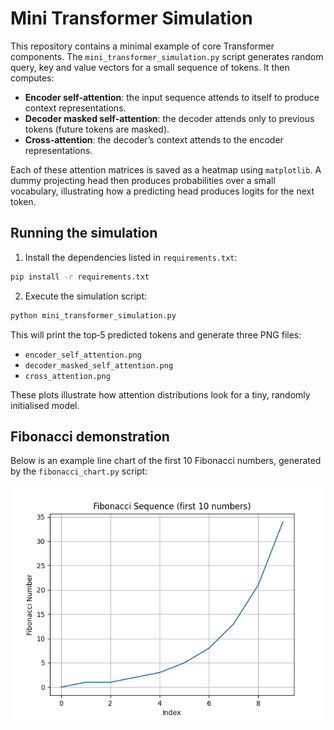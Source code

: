 # Mini Transformer Simulation


This repository contains a minimal example of core Transformer components. The `mini_transformer_simulation.py` script generates random query, key and value vectors for a small sequence of tokens. It then computes:

- **Encoder self‑attention**: the input sequence attends to itself to produce context representations.
- **Decoder masked self‑attention**: the decoder attends only to previous tokens (future tokens are masked).
- **Cross‑attention**: the decoder’s context attends to the encoder representations.

Each of these attention matrices is saved as a heatmap using `matplotlib`. A dummy projecting head then produces probabilities over a small vocabulary, illustrating how a predicting head produces logits for the next token.

## Running the simulation

1. Install the dependencies listed in `requirements.txt`:

```bash
pip install -r requirements.txt
```

2. Execute the simulation script:

```bash
python mini_transformer_simulation.py
```

This will print the top‑5 predicted tokens and generate three PNG files:

- `encoder_self_attention.png`
- `decoder_masked_self_attention.png`
- `cross_attention.png`

These plots illustrate how attention distributions look for a tiny, randomly initialised model.


## Fibonacci demonstration

Below is an example line chart of the first 10 Fibonacci numbers, generated by the `fibonacci_chart.py` script:

![Fibonacci Chart](fibonacci_chart.png)
